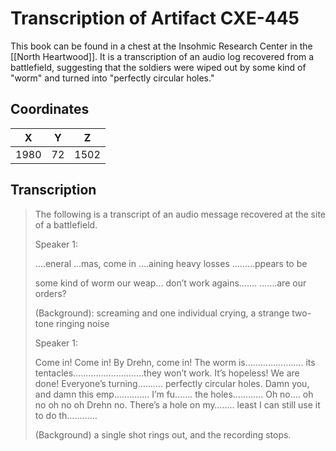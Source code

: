  
# Transcription of Artifact CXE-445

This book can be found in a chest at the Insohmic Research Center in the [[North Heartwood]]. It is a transcription of an audio log recovered from a battlefield, suggesting that the soldiers were wiped out by some kind of "worm" and turned into "perfectly circular holes."

## Coordinates
| **X** | **Y** | **Z** |
| :---: | :---: | :---: |
| 1980  |  72   | 1502  |

## Transcription
> The following is a transcript of an audio message recovered at the site of a battlefield.
>
> Speaker 1:
>
>  ….eneral …mas, come in
> ….aining heavy losses
> ………ppears to be
>
> some kind of worm
> our weap… don’t work agains…….
> …….are our orders?
>
> (Background): screaming and one individual crying, a strange two-tone ringing noise
>
> Speaker 1:
>
> Come in! Come in! By Drehn, come in! The worm is………………….. its tentacles……....………………they won’t work. It’s hopeless! We are done! Everyone’s turning……….
> perfectly circular holes.
> Damn you, and damn this emp………….. I’m fu……. the holes………… Oh no…. oh no oh no oh Drehn no. There’s a hole on my…….. least I can still use it to do th…………
>
> (Background) a single shot rings out, and the recording stops.

